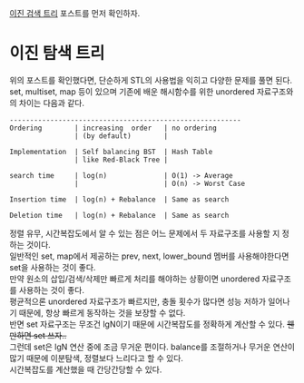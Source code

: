 [이진 검색 트리](https://github.com/whatsgoodg/Data-Structure/blob/main/README.md#binary-search-tree) 포스트를 먼저 확인하자.               
                           
# 이진 탐색 트리                     
위의 포스트를 확인했다면, 단순하게 STL의 사용법을 익히고 다양한 문제를 풀면 된다.                   
set, multiset, map 등이 있으며 기존에 배운 해시함수를 위한 unordered 자료구조와의 차이는 다음과 같다.                

```                |     set             | unordered_set                     
---------------------------------------------------------                  
Ordering        | increasing  order   | no ordering                   
                | (by default)        |                
                     
Implementation  | Self balancing BST  | Hash Table                   
                | like Red-Black Tree |                                  
             
search time     | log(n)              | O(1) -> Average               
                |                     | O(n) -> Worst Case                    
                   
Insertion time  | log(n) + Rebalance  | Same as search                 
                          
Deletion time   | log(n) + Rebalance  | Same as search    
```
                 
정렬 유무, 시간복잡도에서 알 수 있는 점은 어느 문제에서 두 자료구조를 사용할 지 정하는 것이다.            
일반적인 set, map에서 제공하는 prev, next, lower_bound 멤버를 사용해야한다면 set을 사용하는 것이 좋다.                    
만약 원소의 삽입/검색/삭제만 빠르게 처리를 해야하는 상황이면 unordered 자료구조를 사용하는 것이 좋다.              
평균적으론 unordered 자료구조가 빠르지만, 충돌 횟수가 많다면 성능 저하가 일어나기 때문에, 항상 빠르게 동작하는 것을 보장할 수 없다.                
반면 set 자료구조는 무조건 lgN이기 때문에 시간복잡도를 정확하게 계산할 수 있다. ~~웬만하면 set 쓰자..~~           
그런데 set은 lgN 연산 중에 조금 무거운 편이다. balance를 조절하거나 무거운 연산이 많기 때문에 이분탐색, 정렬보다 느리다고 할 수 있다.           
시간복잡도를 계산했을 때 간당간당할 수 있다.             
